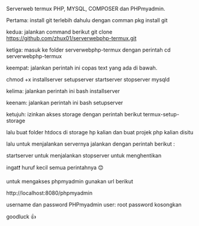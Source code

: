Serverweb termux PHP, MYSQL, COMPOSER dan PHPmyadmin.

Pertama:
install git terlebih dahulu dengan comman 
pkg install git

kedua: 
jalankan command berikut
git clone https://github.com/zhux01/serverwebphp-termux.git

ketiga:
masuk ke folder serverwebphp-termux dengan perintah 
cd serverwebphp-termux

keempat:
jalankan perintah ini copas text yang ada di bawah.

chmod +x installserver setupserver startserver stopserver mysqld

kelima: 
jalankan perintah ini
bash installserver

keenam: 
jalankan perintah ini
bash setupserver

ketujuh:
izinkan akses storage dengan perintah berikut
termux-setup-storage

lalu buat folder htdocs di storage hp kalian dan buat projek php kalian disitu

lalu untuk menjalankan servernya jalankan dengan perintah berikut :

startserver untuk menjalankan
stopserver untuk menghentikan

ingat❗ huruf kecil semua perintahnya 😊

untuk mengakses phpmyadmin gunakan url berikut

http://localhost:8080/phpmyadmin

username dan password PHPmyadmin
user: root
password kosongkan

goodluck 👍
